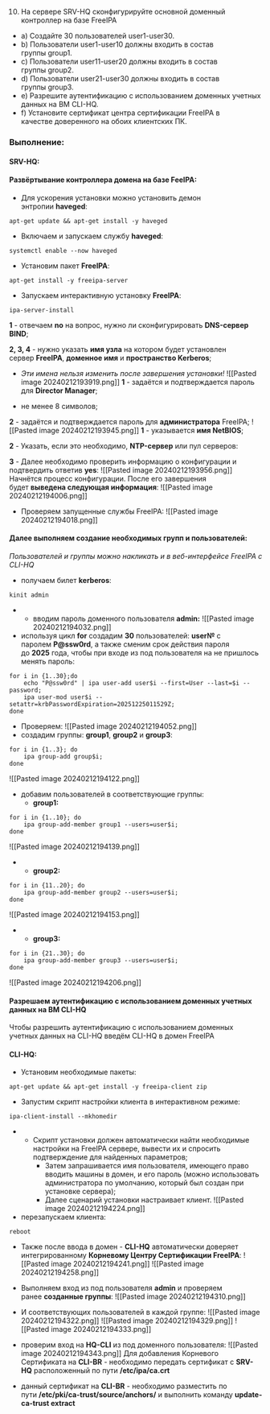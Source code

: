 10. На сервере SRV-HQ сконфигурируйте основной доменный контроллер на базе FreeIPA

- a) Создайте 30 пользователей user1-user30.
- b) Пользователи user1-user10 должны входить в состав группы group1.
- c) Пользователи user11-user20 должны входить в состав группы group2.
- d) Пользователи user21-user30 должны входить в состав группы group3.
- e) Разрешите аутентификацию с использованием доменных учетных данных на ВМ CLI-HQ.
- f) Установите сертификат центра сертификации FreeIPA в качестве доверенного на обоих клиентских ПК.

### Выполнение:

#### SRV-HQ:

#### Развёртывание контроллера домена на базе FeeIPA:

- Для ускорения установки можно установить демон энтропии **haveged**:

```
apt-get update && apt-get install -y haveged
```

- Включаем и запускаем службу **haveged**:

```
systemctl enable --now haveged
```

- Установим пакет **FreeIPA**:

```
apt-get install -y freeipa-server
```

- Запускаем интерактивную установку **FreeIPA**:

```
ipa-server-install
```

**1** - отвечаем **no** на вопрос, нужно ли сконфигурировать **DNS-сервер BIND**;

**2, 3, 4** - нужно указать **имя узла** на котором будет установлен сервер **FreeIPA**, **доменное имя** и **пространство Kerberos**;

- _Эти имена нельзя изменить после завершения установки!_
![[Pasted image 20240212193919.png]]
**1** - задаётся и подтверждается пароль для **Director Manager**;

- не менее 8 символов;

**2** - задаётся и подтверждается пароль для **администратора** FreeIPA;
![[Pasted image 20240212193945.png]]
**1** - указывается **имя NetBIOS**;

**2** - Указать, если это необходимо, **NTP-сервер** или пул серверов:

**3** - Далее необходимо проверить информацию о конфигурации и подтвердить ответив **yes**:
![[Pasted image 20240212193956.png]]
Начнётся процесс конфигурации. После его завершения будет **выведена следующая информация**:
![[Pasted image 20240212194006.png]]
- Проверяем запущенные службы FreeIPA:
![[Pasted image 20240212194018.png]]
#### Далее выполняем создание необходимых групп и пользователей:

_Пользователей и группы можно накликать и в веб-интерфейсе FreeIPA с CLI-HQ_

- получаем билет **kerberos**:

```
kinit admin
```

- - вводим пароль доменного пользователя **admin:**
![[Pasted image 20240212194032.png]]
- используя цикл **for** создадим **30** пользователей: **user№** с паролем **P@ssw0rd**, а также сменим срок действия пароля до **2025** года, чтобы при входе из под пользователя на не пришлось менять пароль:

```
for i in {1..30};do 
	echo "P@ssw0rd" | ipa user-add user$i --first=User --last=$i --password;
	ipa user-mod user$i --setattr=krbPasswordExpiration=20251225011529Z;
done
```

- Проверяем:
![[Pasted image 20240212194052.png]]
- создадим группы: **group1**, **group2** и **group3**:

```
for i in {1..3}; do
	ipa group-add group$i;
done
```
![[Pasted image 20240212194122.png]]
- добавим пользователей в соответствующие группы:
    - **group1:**

```
for i in {1..10}; do
	ipa group-add-member group1 --users=user$i;
done
```
![[Pasted image 20240212194139.png]]
- - **group2:**

```
for i in {11..20}; do
	ipa group-add-member group2 --users=user$i;
done
```
![[Pasted image 20240212194153.png]]
- - **group3:**

```
for i in {21..30}; do
	ipa group-add-member group3 --users=user$i;
done
```
![[Pasted image 20240212194206.png]]
#### Разрешаем аутентификацию с использованием доменных учетных данных на ВМ CLI-HQ

Чтобы разрешить аутентификацию с использованием доменных учетных данных на CLI-HQ введём CLI-HQ в домен FreeIPA

#### CLI-HQ:

- Установим необходимые пакеты:

```
apt-get update && apt-get install -y freeipa-client zip
```

- Запустим скрипт настройки клиента в интерактивном режиме:

```
ipa-client-install --mkhomedir
```

- - Скрипт установки должен автоматически найти необходимые настройки на FreeIPA сервере, вывести их и спросить подтверждение для найденных параметров;
    - Затем запрашивается имя пользователя, имеющего право вводить машины в домен, и его пароль (можно использовать администратора по умолчанию, который был создан при установке сервера);
    - Далее сценарий установки настраивает клиент.
![[Pasted image 20240212194224.png]]
- перезапускаем клиента:

```
reboot
```

- Также после ввода в домен - **CLI-HQ** автоматически доверяет интегрированному **Корневому Центру Сертификации FreeIPA**:
![[Pasted image 20240212194241.png]]
![[Pasted image 20240212194258.png]]
- Выполняем вход из под пользователя **admin** и проверяем ранее **созданные группы**:
![[Pasted image 20240212194310.png]]
- И соответствующих пользователей в каждой группе:
![[Pasted image 20240212194322.png]]
![[Pasted image 20240212194329.png]]
![[Pasted image 20240212194333.png]]
- проверим вход на **HQ-CLI** из под доменного пользователя:
![[Pasted image 20240212194343.png]]
Для добавления Корневого Сертификата на **CLI-BR** - необходимо передать сертификат с **SRV-HQ** расположенный по пути **/etc/ipa/ca.crt**

- данный сертификат на **CLI-BR** - необходимо разместить по пути **/etc/pki/ca-trust/source/anchors/** и выполнить команду **update-ca-trust extract**